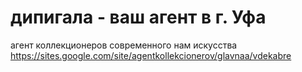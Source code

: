 # дипигала - ваш агент в г. Уфа
агент коллекционеров современного нам искусства
https://sites.google.com/site/agentkollekcionerov/glavnaa/vdekabre
